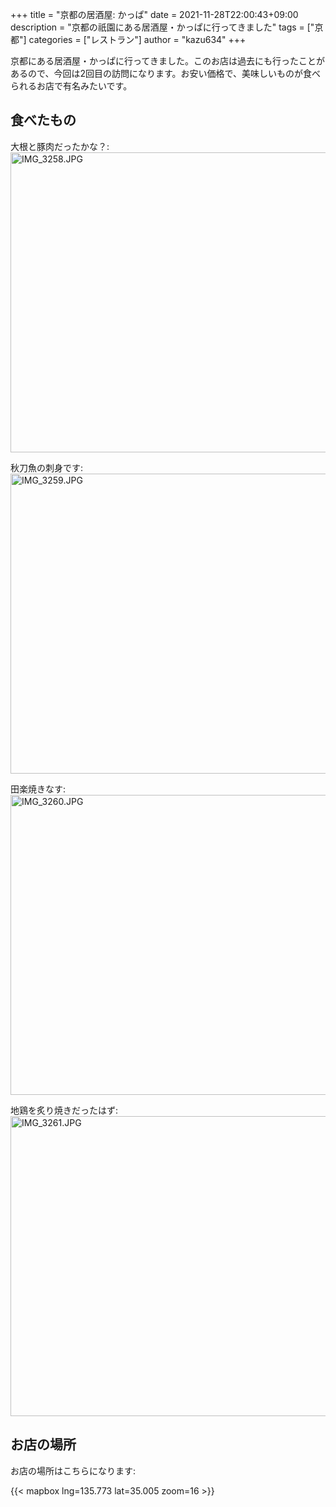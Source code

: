 +++
title = "京都の居酒屋: かっぱ"
date = 2021-11-28T22:00:43+09:00
description = "京都の祇園にある居酒屋・かっぱに行ってきました"
tags = ["京都"]
categories = ["レストラン"]
author = "kazu634"
+++

京都にある居酒屋・かっぱに行ってきました。このお店は過去にも行ったことがあるので、今回は2回目の訪問になります。お安い価格で、美味しいものが食べられるお店で有名みたいです。

## 食べたもの
大根と豚肉だったかな？:
<a data-flickr-embed="true" href="https://www.flickr.com/photos/42332031@N02/51700649879/in/dateposted-public/" title="IMG_3258.JPG"><img src="https://live.staticflickr.com/65535/51700649879_430efab0f1_z.jpg" width="640" height="480" alt="IMG_3258.JPG"></a><script async src="//embedr.flickr.com/assets/client-code.js" charset="utf-8"></script>

秋刀魚の刺身です:
<a data-flickr-embed="true" href="https://www.flickr.com/photos/42332031@N02/51700650454/in/dateposted-public/" title="IMG_3259.JPG"><img src="https://live.staticflickr.com/65535/51700650454_63713dc146_z.jpg" width="640" height="480" alt="IMG_3259.JPG"></a><script async src="//embedr.flickr.com/assets/client-code.js" charset="utf-8"></script>

田楽焼きなす:
<a data-flickr-embed="true" href="https://www.flickr.com/photos/42332031@N02/51699180557/in/dateposted-public/" title="IMG_3260.JPG"><img src="https://live.staticflickr.com/65535/51699180557_8a18225082_z.jpg" width="640" height="480" alt="IMG_3260.JPG"></a><script async src="//embedr.flickr.com/assets/client-code.js" charset="utf-8"></script>

地鶏を炙り焼きだったはず:
<a data-flickr-embed="true" href="https://www.flickr.com/photos/42332031@N02/51700651544/in/dateposted-public/" title="IMG_3261.JPG"><img src="https://live.staticflickr.com/65535/51700651544_15e488b569_z.jpg" width="640" height="480" alt="IMG_3261.JPG"></a><script async src="//embedr.flickr.com/assets/client-code.js" charset="utf-8"></script>

## お店の場所
お店の場所はこちらになります:

{{< mapbox lng=135.773 lat=35.005 zoom=16 >}}
